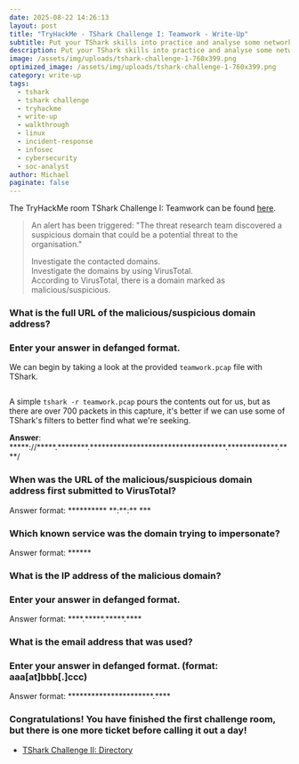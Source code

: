 ```yaml
---
date: 2025-08-22 14:26:13
layout: post
title: "TryHackMe - TShark Challenge I: Teamwork - Write-Up"
subtitle: Put your TShark skills into practice and analyse some network traffic.
description: Put your TShark skills into practice and analyse some network traffic.
image: /assets/img/uploads/tshark-challenge-1-760x399.png
optimized_image: /assets/img/uploads/tshark-challenge-1-760x399.png
category: write-up
tags:
  - tshark
  - tshark challenge
  - tryhackme
  - write-up
  - walkthrough
  - linux
  - incident-response
  - infosec
  - cybersecurity
  - soc-analyst
author: Michael
paginate: false
---
```

The TryHackMe room TShark Challenge I: Teamwork can be found [here](https://tryhackme.com/room/tsharkchallengesone).

> An alert has been triggered: "The threat research team discovered a suspicious domain that could be a potential threat to the organisation."
>
> Investigate the contacted domains.\
> Investigate the domains by using VirusTotal.\
> According to VirusTotal, there is a domain marked as malicious/suspicious.

### What is the full URL of the malicious/suspicious domain address?

### Enter your answer in defanged format.

We can begin by taking a look at the provided `teamwork.pcap` file with TShark.

![]()

A simple `tshark -r teamwork.pcap` pours the contents out for us, but as there are over 700 packets in this capture, it's better if we can use some of TShark's filters to better find what we're seeking.

**Answer**: \*\*\*\*\*://\*\*\*\*\*.\*\*\*\*\*\*\*\*.\*\*\*\*\*\*\*\*\*\*\*\*\*\*\*\*\*\*\*\*\*\*\*\*\*\*\*\*\*\*\*\*\*\*\*.\*\*\*\*\*\*\*\*\*\*\*\*\*.\*\*\*\*/

### When was the URL of the malicious/suspicious domain address first submitted to VirusTotal?

Answer format: \*\*\*\*\*\*\*\*\*\* \*\*:\*\*:\*\* \*\**

### Which known service was the domain trying to impersonate?

Answer format: \*\*\*\*\*\*

### What is the IP address of the malicious domain?

### Enter your answer in defanged format.

Answer format: \*\*\*\*.\*\*\*\*\*.\*\*\*\*\*.\*\*\*\*

### What is the email address that was used?

### Enter your answer in defanged format. (**format:** aaa\[at]bbb\[.]ccc)

Answer format: \*\*\*\*\*\*\*\*\*\*\*\*\*\*\*\*\*\*\*\*\*\*.\*\*\*\*

### Congratulations! You have finished the first challenge room, but there is one more ticket before calling it out a day!

* [TShark Challenge II: Directory](https://lyonscode.github.io/tryhackme-challenge-ii-directory-write-up/)